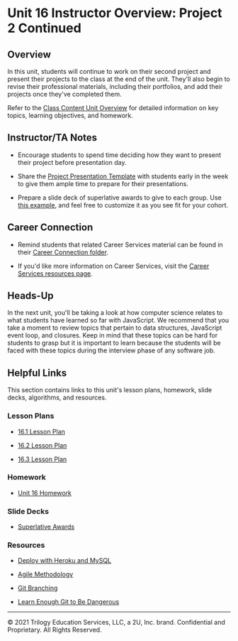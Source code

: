 # Unit 16 Instructor Overview: Project 2 Continued

## Overview

In this unit, students will continue to work on their second project and present their projects to the class at the end of the unit. They'll also begin to revise their professional materials, including their portfolios, and add their projects once they've completed them.

Refer to the [Class Content Unit Overview](../../../01-Class-Content/16-Project-2-Contd/README.md) for detailed information on key topics, learning objectives, and homework.

## Instructor/TA Notes

* Encourage students to spend time deciding how they want to present their project before presentation day.

* Share the [Project Presentation Template](https://docs.google.com/presentation/d/1_u8TKy5zW5UlrVQVnyDEZ0unGI2tjQPDEpA0FNuBKAw/edit) with students early in the week to give them ample time to prepare for their presentations.

* Prepare a slide deck of superlative awards to give to each group. Use [this example](https://docs.google.com/presentation/d/1Tca5VT_S13ioFUO-pewh_g9dJaBQ9prg-vsRwMjyDXU/edit?usp=sharing), and feel free to customize it as you see fit for your cohort.

## Career Connection

* Remind students that related Career Services material can be found in their [Career Connection folder](../../../01-Class-Content/16-Project-2-Contd/04-Career-Connection/README.md).

* If you'd like more information on Career Services, visit the [Career Services resources page](https://mycareerspot.org/).

## Heads-Up

In the next unit, you'll be taking a look at how computer science relates to what students have learned so far with JavaScript. We recommend that you take a moment to review topics that pertain to data structures, JavaScript event loop, and closures. Keep in mind that these topics can be hard for students to grasp but it is important to learn because the students will be faced with these topics during the interview phase of any software job.

## Helpful Links

This section contains links to this unit's lesson plans, homework, slide decks, algorithms, and resources.

### Lesson Plans

  * [16.1 Lesson Plan](./01-Day/16.1-LESSON-PLAN.md)

  * [16.2 Lesson Plan](./02-Day/16.2-LESSON-PLAN.md)
  
  * [16.3 Lesson Plan](./03-Day/16.3-LESSON-PLAN.md)

### Homework

  * [Unit 16 Homework](../../../01-Class-Content/16-Project-2-Contd/02-Homework)

### Slide Decks

  * [Superlative Awards](https://docs.google.com/presentation/d/1Tca5VT_S13ioFUO-pewh_g9dJaBQ9prg-vsRwMjyDXU/edit?usp=sharing)

### Resources

* [Deploy with Heroku and MySQL](https://coding-boot-camp.github.io/full-stack/heroku/deploy-with-heroku-and-mysql)

* [Agile Methodology](https://en.wikipedia.org/wiki/Agile_software_development)

* [Git Branching](https://git-scm.com/book/en/v2/Git-Branching-Branching-Workflows)

* [Learn Enough Git to Be Dangerous](https://www.learnenough.com/git-tutorial/getting_started)

---
© 2021 Trilogy Education Services, LLC, a 2U, Inc. brand. Confidential and Proprietary. All Rights Reserved.
